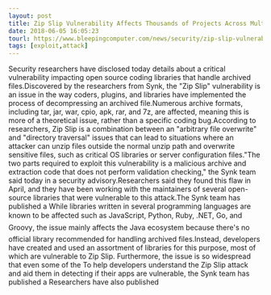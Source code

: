 ```yaml
---
layout: post
title: Zip Slip Vulnerability Affects Thousands of Projects Across Multiple Ecosystems
date: 2018-06-05 16:05:23
tourl: https://www.bleepingcomputer.com/news/security/zip-slip-vulnerability-affects-thousands-of-projects-across-multiple-ecosystems/
tags: [exploit,attack]
---
```

Security researchers have disclosed today details about a critical vulnerability impacting open source coding libraries that handle archived files.Discovered by the researchers from Synk, the "Zip Slip" vulnerability is an issue in the way coders, plugins, and libraries have implemented the process of decompressing an archived file.Numerous archive formats, including tar, jar, war, cpio, apk, rar, and 7z, are affected, meaning this is more of a theoretical issue, rather than a specific coding bug.According to researchers, Zip Slip is a combination between an "arbitrary file overwrite" and "directory traversal" issues that can lead to situations where an attacker can unzip files outside the normal unzip path and overwrite sensitive files, such as critical OS libraries or server configuration files."The two parts required to exploit this vulnerability is a malicious archive and extraction code that does not perform validation checking," the Synk team said today in a security advisory.Researchers said they found this flaw in April, and they have been working with the maintainers of several open-source libraries that were vulnerable to this attack.The Synk team has published a While libraries written in several programming languages are known to be affected such as JavaScript, Python, Ruby, .NET, Go, and Groovy, the issue mainly affects the Java ecosystem because there's no official library recommended for handling archived files.Instead, developers have created and used an assortment of libraries for this purpose, most of which are vulnerable to Zip Slip. Furthermore, the issue is so widespread that even some of the To help developers understand the Zip Slip attack and aid them in detecting if their apps are vulnerable, the Synk team has published a Researchers have also published 